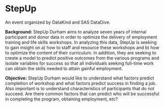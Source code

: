 # StepUp
An event organized by DataKind and SAS DataDive. 

**Background:** StepUp Durham aims to analyze seven years of internal participant and donor data in order to optimize the delivery of employment training and life skills workshops. In analyzing this data, StepUp is seeking to gain insight on a) how to staff and resource these workshops and b) how to optimize the content of their curriculum. In addition, they are seeking to create a model to predict positive outcomes from the various programs and isolate variables for success so that all individuals seeking full-time work can obtain the skills needed to attain gainful employment.

**Objective:** StepUp Durham would like to understand what factors predict completion of workshop and what factors predict success in finding a job.  Also important is to understand characteristics of participants that do not succeed. Are there common factors that can predict who will be successful in completing the program, obtaining employment, etc? 
